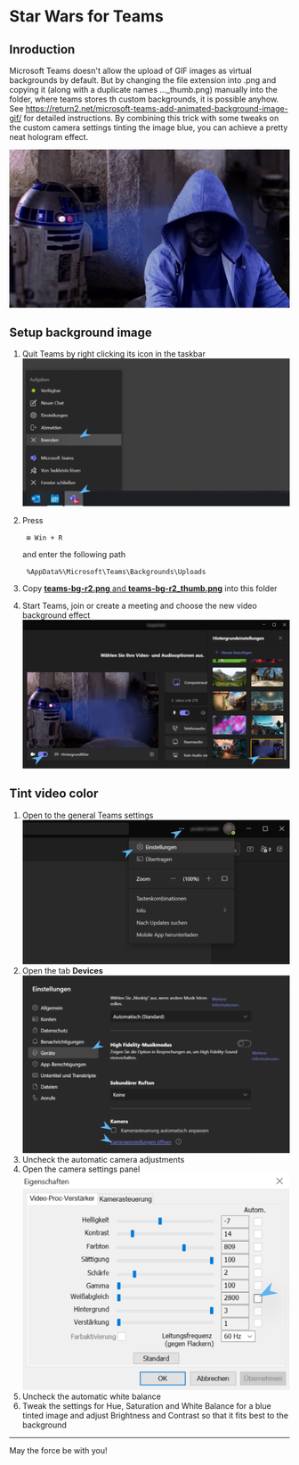 # Star Wars for Teams

## Inroduction

Microsoft Teams doesn't allow the upload of GIF images as virtual backgrounds by default. But by changing the file extension into .png and copying it (along with a duplicate names ..._thumb.png) manually into the folder, where teams stores th custom backgrounds, it is possible anyhow. See https://return2.net/microsoft-teams-add-animated-background-image-gif/ for detailed instructions.
By combining this trick with some tweaks on the custom camera settings tinting the image blue, you can achieve a pretty neat hologram effect.

![](screenshots/teams-bg-r2_mockup.gif)

## Setup background image

1. Quit Teams by right clicking its icon in the taskbar
    ![](screenshots/01.jpg)
2. Press

        ⊞ Win + R  

    and enter the following path

        %AppData%\Microsoft\Teams\Backgrounds\Uploads

3. Copy [**teams-bg-r2.png** and **teams-bg-r2_thumb.png**](Uploads/) into this folder
4. Start Teams, join or create a meeting and choose the new video background effect
    ![](screenshots/02.jpg) 


## Tint video color

1. Open to the general Teams settings
    ![](screenshots/03.jpg)
2. Open the tab **Devices**
    ![](screenshots/04.jpg)
3. Uncheck the automatic camera adjustments
4. Open the camera settings panel
    ![](screenshots/05.jpg)
5. Uncheck the automatic white balance
5. Tweak the settings for Hue, Saturation and White Balance for a blue tinted image and adjust Brightness and Contrast so that it fits best to the background

---

May the force be with you!